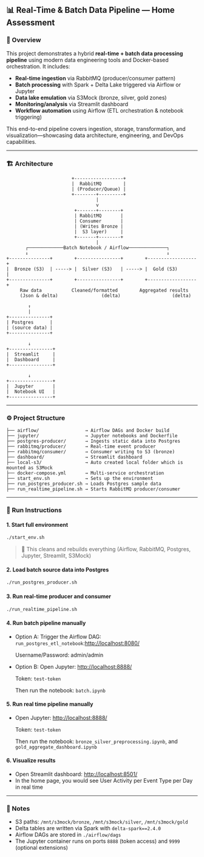 ## 📊 Real-Time & Batch Data Pipeline — Home Assessment

### 🧭 Overview

This project demonstrates a hybrid **real-time + batch data processing pipeline** using modern data engineering tools and Docker-based orchestration. It includes:

- **Real-time ingestion** via RabbitMQ (producer/consumer pattern)
- **Batch processing** with Spark + Delta Lake triggered via Airflow or Jupyter
- **Data lake emulation** via S3Mock (bronze, silver, gold zones)
- **Monitoring/analysis** via Streamlit dashboard
- **Workflow automation** using Airflow (ETL orchestration & notebook triggering)

This end-to-end pipeline covers ingestion, storage, transformation, and visualization—showcasing data architecture, engineering, and DevOps capabilities.

---

### 🏗️ Architecture

```plaintext
                        +------------------+
                        |  RabbitMQ        |
                        | (Producer/Queue) |
                        +--------+---------+
                                 |
                                 v
                         +-------+--------+
                         | RabbitMQ       |
                         | Consumer       |
                         | (Writes Bronze |
                         |  S3 layer)     |
                         +-------+--------+
                                 |
       ┌─────────────Batch Notebook / Airflow──────────────┐
       ↓                                                   ↓
+---------------+        +----------------+        +------------------+
|  Bronze (S3)  | -----> |  Silver (S3)   | -----> |  Gold (S3)       |
+---------------+        +----------------+        +------------------+
     Raw data           Cleaned/formatted        Aggregated results
     (Json & delta)                (delta)                   (delta)

        ↑
        |
+---------------+
| Postgres      |
| (source data) |
+---------------+

        ↓
+----------------+
|  Streamlit     |
|  Dashboard     |
+----------------+

        ↓
+----------------+
|  Jupyter       |
|  Notebook UI   |
+----------------+

```

---

### ⚙️ Project Structure

```
├── airflow/                 → Airflow DAGs and Docker build
├── jupyter/                 → Jupyter notebooks and Dockerfile
├── postgres-producer/       → Ingests static data into Postgres
├── rabbitmq/producer/       → Real-time event producer
├── rabbitmq/consumer/       → Consumer writing to S3 (bronze)
├── dashboard/               → Streamlit dashboard
├── local-s3/                → Auto created local folder which is mounted as S3Mock
├── docker-compose.yml       → Multi-service orchestration
├── start_env.sh             → Sets up the environment
├── run_postgres_producer.sh → Loads Postgres sample data
├── run_realtime_pipeline.sh → Starts RabbitMQ producer/consumer
```

---

### 🚀 Run Instructions

#### 1. Start full environment

```bash
./start_env.sh
```

> 🧼 This cleans and rebuilds everything (Airflow, RabbitMQ, Postgres, Jupyter, Streamlit, S3Mock)

#### 2. Load batch source data into Postgres

```bash
./run_postgres_producer.sh
```

#### 3. Run real-time producer and consumer

```bash
./run_realtime_pipeline.sh
```

#### 4. Run batch pipeline manually

- Option A: Trigger the Airflow DAG: `run_postgres_etl_notebook`:[http://localhost:8080/](http://localhost:8080/)

  Username/Password: admin/admin

- Option B: Open Jupyter: [http://localhost:8888/](http://localhost:8888/)

  Token: `test-token`

  Then run the notebook: `batch.ipynb`

#### 5. Run real time pipeline manually

- Open Jupyter: [http://localhost:8888/](http://localhost:8888/)

  Token: `test-token`

  Then run the notebook: `bronze_silver_preprocessing.ipynb`, and `gold_aggregate_dashboard.ipynb`

#### 6. Visualize results

- Open Streamlit dashboard: [http://localhost:8501/](http://localhost:8501/)
- In the home page, you would see User Activity per Event Type per Day in real time

---

### 🔧 Notes

- S3 paths: `/mnt/s3mock/bronze`, `/mnt/s3mock/silver`, `/mnt/s3mock/gold`
- Delta tables are written via Spark with `delta-spark==2.4.0`
- Airflow DAGs are stored in `./airflow/dags`
- The Jupyter container runs on ports `8888` (token access) and `9999` (optional extensions)
